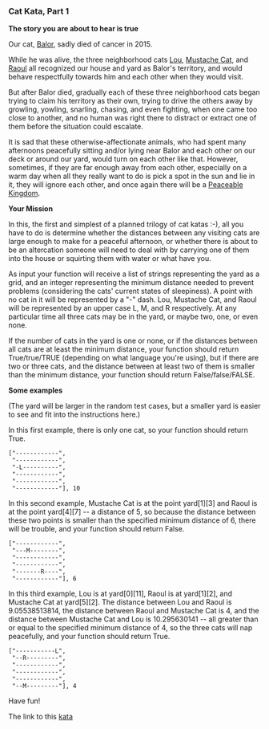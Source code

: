 ### Cat Kata, Part 1

**The story you are about to hear is true**  

Our cat, [Balor](https://www.flickr.com/photos/tachyon/tags/balor/), sadly died of cancer in 2015.

While he was alive, the three neighborhood cats [Lou](https://www.flickr.com/photos/tachyon/tags/lou/), [Mustache Cat](https://www.flickr.com/photos/tachyon/tags/mustachecat/), and [Raoul](https://www.flickr.com/photos/tachyon/tags/raoul/) all recognized our house and yard as Balor's territory, and would behave respectfully towards him and each other when they would visit.

But after Balor died, gradually each of these three neighborhood cats began trying to claim his territory as their own, trying to drive the others away by growling, yowling, snarling, chasing, and even fighting, when one came too close to another, and no human was right there to distract or extract one of them before the situation could escalate.

It is sad that these otherwise-affectionate animals, who had spent many afternoons peacefully sitting and/or lying near Balor and each other on our deck or around our yard, would turn on each other like that. However, sometimes, if they are far enough away from each other, especially on a warm day when all they really want to do is pick a spot in the sun and lie in it, they will ignore each other, and once again there will be a [Peaceable Kingdom](https://www.google.com/search?q=Peaceable+Kingdom&source=lnms&tbm=isch).

**Your Mission**  

In this, the first and simplest of a planned trilogy of cat katas :-), all you have to do is determine whether the distances between any visiting cats are large enough to make for a peaceful afternoon, or whether there is about to be an altercation someone will need to deal with by carrying one of them into the house or squirting them with water or what have you.

As input your function will receive a list of strings representing the yard as a grid, and an integer representing the minimum distance needed to prevent problems (considering the cats' current states of sleepiness). A point with no cat in it will be represented by a "-" dash. Lou, Mustache Cat, and Raoul will be represented by an upper case L, M, and R respectively. At any particular time all three cats may be in the yard, or maybe two, one, or even none.

If the number of cats in the yard is one or none, or if the distances between all cats are at least the minimum distance, your function should return True/true/TRUE (depending on what language you're using), but if there are two or three cats, and the distance between at least two of them is smaller than the minimum distance, your function should return False/false/FALSE.

**Some examples**  

(The yard will be larger in the random test cases, but a smaller yard is easier to see and fit into the instructions here.)

In this first example, there is only one cat, so your function should return True.
```
["------------",
 "------------",
 "-L----------",
 "------------",
 "------------",
 "------------"], 10
```
In this second example, Mustache Cat is at the point yard[1][3] and Raoul is at the point yard[4][7] -- a distance of 5, so because the distance between these two points is smaller than the specified minimum distance of 6, there will be trouble, and your function should return False.
```
["------------",
 "---M--------",
 "------------",
 "------------",
 "-------R----",
 "------------"], 6
```
In this third example, Lou is at yard[0][11], Raoul is at yard[1][2], and Mustache Cat at yard[5][2]. The distance between Lou and Raoul is 9.05538513814, the distance between Raoul and Mustache Cat is 4, and the distance between Mustache Cat and Lou is 10.295630141 -- all greater than or equal to the specified minimum distance of 4, so the three cats will nap peacefully, and your function should return True.
```
["-----------L",
 "--R---------",
 "------------",
 "------------",
 "------------",
 "--M---------"], 4
```
Have fun!  

The link to this [kata](https://www.codewars.com/kata/cat-kata-part-1/javascript)
